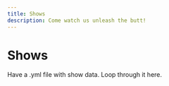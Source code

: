 ```yaml
---
title: Shows
description: Come watch us unleash the butt!
---
```


# Shows

Have a .yml file with show data. Loop through it here.
